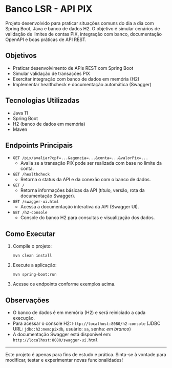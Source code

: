 
# Banco LSR - API PIX

Projeto desenvolvido para praticar situações comuns do dia a dia com Spring Boot, Java e banco de dados H2. O objetivo é simular cenários de validação de limites de contas PIX, integração com banco, documentação OpenAPI e boas práticas de API REST.

## Objetivos
- Praticar desenvolvimento de APIs REST com Spring Boot
- Simular validação de transações PIX
- Exercitar integração com banco de dados em memória (H2)
- Implementar healthcheck e documentação automática (Swagger)

## Tecnologias Utilizadas
- Java 11
- Spring Boot
- H2 (banco de dados em memória)
- Maven

## Endpoints Principais

- `GET /pix/avaliar?cpf=...&agencia=...&conta=...&valorPix=...`
   - Avalia se a transação PIX pode ser realizada com base no limite da conta.
- `GET /healthcheck`
   - Retorna o status da API e da conexão com o banco de dados.
- `GET /`
   - Retorna informações básicas da API (título, versão, rota da documentação Swagger).
- `GET /swagger-ui.html`
   - Acessa a documentação interativa da API (Swagger UI).
- `GET /h2-console`
   - Console do banco H2 para consultas e visualização dos dados.

## Como Executar
1. Compile o projeto:
    ```shell
    mvn clean install
    ```
2. Execute a aplicação:
    ```shell
    mvn spring-boot:run
    ```
3. Acesse os endpoints conforme exemplos acima.

## Observações
- O banco de dados é em memória (H2) e será reiniciado a cada execução.
- Para acessar o console H2: `http://localhost:8080/h2-console` (JDBC URL: `jdbc:h2:mem:pixdb`, usuário: `sa`, senha: _em branco_)
- A documentação Swagger está disponível em: `http://localhost:8080/swagger-ui.html`

---
Este projeto é apenas para fins de estudo e prática. Sinta-se à vontade para modificar, testar e experimentar novas funcionalidades!
